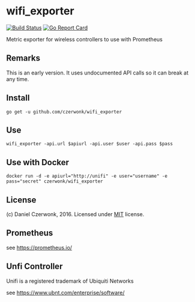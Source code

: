 # wifi_exporter 
[![Build Status](https://travis-ci.org/czerwonk/wifi_exporter.svg)][travis]
[![Go Report Card](https://goreportcard.com/badge/github.com/czerwonk/wifi_exporter)][goreportcard]

Metric exporter for wireless controllers to use with Prometheus

## Remarks
This is an early version. It uses undocumented API calls so it can break at any  time.

## Install
```
go get -u github.com/czerwonk/wifi_exporter
```

## Use
```
wifi_exporter -api.url $apiurl -api.user $user -api.pass $pass
```

## Use with Docker
```
docker run -d -e apiurl="http://unifi" -e user="username" -e pass="secret" czerwonk/wifi_exporter
```

## License
(c) Daniel Czerwonk, 2016. Licensed under [MIT](LICENSE) license.

## Prometheus
see https://prometheus.io/

## Unfi Controller
Unifi is a registered trademark of Ubiquiti Networks

see https://www.ubnt.com/enterprise/software/

[travis]: https://travis-ci.org/czerwonk/wifi_exporter
[goreportcard]: https://goreportcard.com/report/github.com/czerwonk/wifi_exporter
